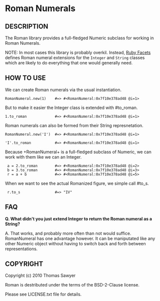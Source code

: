 Roman Numerals
==============

DESCRIPTION
-----------

The Roman library provides a full-fledged Numeric subclass
for working in Roman Numerals.

NOTE: In most cases this library is probably overkil. Instead, 
[Ruby Facets](http://rubyworks.github.com/facets) defines
Roman numeral extensions for the `Integer` and `String` classes
which are likely to do everything that one would generally need.


HOW TO USE
----------

We can create Roman numerals via the usual instantiation.

    RomanNumeral.new(1)    #=> #<RomanNumeral:0x7f10e378ad48 @i=1>

But to make it easier the Integer class is extended with #to_roman.

    1.to_roman             #=> #<RomanNumeral:0x7f10e378ad48 @i=1>

Roman numerals can also be formed from their String represnetation.

    RomanNumeral.new('I')  #=> #<RomanNumeral:0x7f10e378ad48 @i=1>

    'I'.to_roman           #=> #<RomanNumeral:0x7f10e378ad48 @i=1>

Because +RomanNumeral+ is a full-fledged subclass of Numeric,
we can work with them like we can an Integer.

     a = 2.to_roman        #=> #<RomanNumeral:0x7f10e378ad48 @i=2>
     b = 3.to_roman        #=> #<RomanNumeral:0x7f10e378ad48 @i=3>
     r = a + b             #=> #<RomanNumeral:0x7f10e378ad48 @i=5>

When we want to see the actual Romanized figure, we simple
call #to_s.

     r.to_s                #=> "IV"


FAQ
---

<b>Q. What didn't you just extend Integer to return the Roman
numeral as a String?</b>

A. That works, and probably more often than not would suffice.
RomanNumeral has one advantage however. It can be maniputated
like any other Numeric object without having to switch back and
forth between representations.


COPYRIGHT
---------

Copyright (c) 2010 Thomas Sawyer

Roman is destributed under the terms of the BSD-2-Clause license.

Please see LICENSE.txt file for details.

